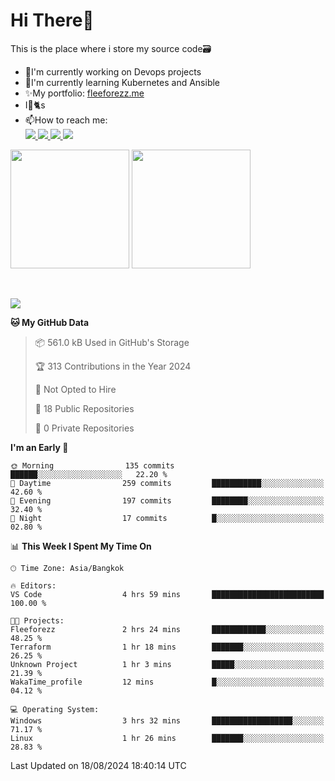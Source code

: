 # Hi There👋

This is the place where i store my source code🗃️
<ul>
    <li>🔭I'm currently working on Devops projects</li>
    <li>🌿I'm currently learning Kubernetes and Ansible</li>
    <li>✨My portfolio: <a href="https://fleeforezz.me" target="_blank">fleeforezz.me</a> </li>
    <li>I💖🐈s</li>
    <li>📫How to reach me: </li>
    <a href="https://www.facebook.com/profile.php?id=100091778170480" target="_blank">
        <img src="https://img.shields.io/badge/Facebook-1877F2?style=for-the-badge&logo=facebook&logoColor=white">
    </a>
    <a href="https://www.instagram.com/tmn_nhat/" target="_blank">
        <img src="https://img.shields.io/badge/Instagram-E4405F?style=for-the-badge&logo=instagram&logoColor=white">
    </a>
    <a href="https://www.linkedin.com/in/nh%E1%BA%ADt-tr%C6%B0%C6%A1ng-420723278/" target="_blank">
        <img src="https://img.shields.io/badge/LinkedIn-0077B5?style=for-the-badge&logo=linkedin&logoColor=white">
    </a>
    <a href="https://fleeforezz.me" target="_blank">
        <img src="https://img.shields.io/badge/🦄 Portfolio-e0e0e0?style=for-the-badge&logo=&logoColor=080A13">
    </a>
</ul>

<div>
    <img height="190em" align="center" src="https://github-readme-stats.vercel.app/api?username=Fleeforezz&show_icons=true&theme=radical" />
    <img height="190em" align="center" src="https://github-readme-stats.vercel.app/api/top-langs/?username=fleeforezz&layout=compact&theme=nightowl" />
</div>
<br></br>
<p align="left">
  <a href="https://skillicons.dev">
    <img src="https://skillicons.dev/icons?i=aws,git,kubernetes,docker,terraform,jenkins,gitlab,ansible,grafana,bash,nginx" />
  </a>
</p>

<!--START_SECTION:waka-->
**🐱 My GitHub Data** 

> 📦 561.0 kB Used in GitHub's Storage 
 > 
> 🏆 313 Contributions in the Year 2024
 > 
> 🚫 Not Opted to Hire
 > 
> 📜 18 Public Repositories 
 > 
> 🔑 0 Private Repositories 
 > 
**I'm an Early 🐤** 

```text
🌞 Morning                135 commits         ██████░░░░░░░░░░░░░░░░░░░   22.20 % 
🌆 Daytime                259 commits         ███████████░░░░░░░░░░░░░░   42.60 % 
🌃 Evening                197 commits         ████████░░░░░░░░░░░░░░░░░   32.40 % 
🌙 Night                  17 commits          █░░░░░░░░░░░░░░░░░░░░░░░░   02.80 % 
```


📊 **This Week I Spent My Time On** 

```text
🕑︎ Time Zone: Asia/Bangkok

🔥 Editors: 
VS Code                  4 hrs 59 mins       █████████████████████████   100.00 % 

🐱‍💻 Projects: 
Fleeforezz               2 hrs 24 mins       ████████████░░░░░░░░░░░░░   48.25 % 
Terraform                1 hr 18 mins        ███████░░░░░░░░░░░░░░░░░░   26.25 % 
Unknown Project          1 hr 3 mins         █████░░░░░░░░░░░░░░░░░░░░   21.39 % 
WakaTime_profile         12 mins             █░░░░░░░░░░░░░░░░░░░░░░░░   04.12 % 

💻 Operating System: 
Windows                  3 hrs 32 mins       ██████████████████░░░░░░░   71.17 % 
Linux                    1 hr 26 mins        ███████░░░░░░░░░░░░░░░░░░   28.83 % 
```


 Last Updated on 18/08/2024 18:40:14 UTC
<!--END_SECTION:waka-->